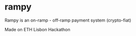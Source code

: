 # rampy

Rampy is an on-ramp - off-ramp payment system (crypto-fiat)

Made on ETH Lisbon Hackathon 
